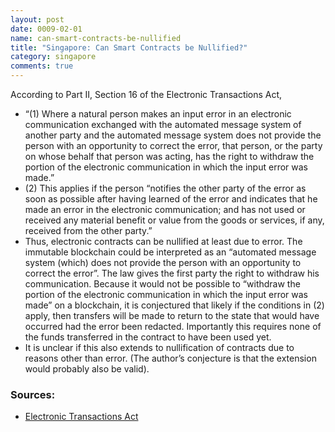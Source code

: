 ```yaml
---
layout: post
date: 0009-02-01
name: can-smart-contracts-be-nullified
title: "Singapore: Can Smart Contracts be Nullified?"
category: singapore
comments: true
---
```


According to Part II, Section 16 of the Electronic Transactions Act, 
   * “(1) Where a natural person makes an input error in an electronic communication exchanged with the automated message system of another party and the automated message system does not provide the person with an opportunity to correct the error, that person, or the party on whose behalf that person was acting, has the right to withdraw the portion of the electronic communication in which the input error was made.” 
   * (2) This applies if the person “notifies the other party of the error as soon as possible after having learned of the error and indicates that he made an error in the electronic communication; and has not used or received any material benefit or value from the goods or services, if any, received from the other party.” 
   * Thus, electronic contracts can be nullified at least due to error. The immutable blockchain could be interpreted as an “automated message system (which) does not provide the person with an opportunity to correct the error”. The law gives the first party the right to withdraw his communication. Because it would not be possible to “withdraw the portion of the electronic communication in which the input error was made” on a blockchain, it is conjectured that likely if the conditions in (2) apply, then transfers will be made to return to the state that would have occurred had the error been redacted. Importantly this requires none of the funds transferred in the contract to have been used yet. 
   * It is unclear if this also extends to nullification of contracts due to reasons other than error. (The author’s conjecture is that the extension would probably also be valid). 

### Sources:
   * [Electronic Transactions Act](https://sso.agc.gov.sg/Act/ETA2010#P1I-)


